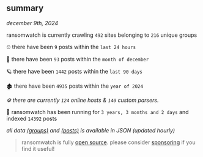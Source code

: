 
## summary
_december 9th, 2024_

ransomwatch is currently crawling `492` sites belonging to `216` unique groups

⏲ there have been `9` posts within the `last 24 hours`

🦈 there have been `93` posts within the `month of december`

🪐 there have been `1442` posts within the `last 90 days`

🏚 there have been `4935` posts within the `year of 2024`

_⚙️ there are currently `124` online hosts & `140` custom parsers._

🦕 ransomwatch has been running for `3 years, 3 months and 2 days` and indexed `14392` posts

_all data  [(groups)](http://ransomwhat.telemetry.ltd/groups) and [(posts)](http://ransomwhat.telemetry.ltd/posts) is available in JSON (updated hourly)_

> ransomwatch is fully [open source](https://github.com/joshhighet/ransomwatch#ransomwatch--). please consider [sponsoring](https://github.com/sponsors/joshhighet) if you find it useful!
